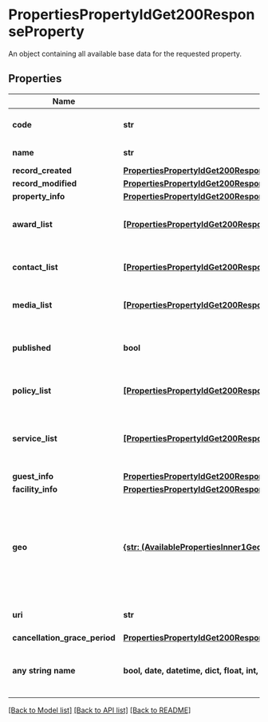 # PropertiesPropertyIdGet200ResponseProperty

An object containing all available base data for the requested property.

## Properties
Name | Type | Description | Notes
------------ | ------------- | ------------- | -------------
**code** | **str** | The properties unique identifier. | 
**name** | **str** | The properties name. | 
**record_created** | [**PropertiesPropertyIdGet200ResponsePropertyRecordCreated**](PropertiesPropertyIdGet200ResponsePropertyRecordCreated.md) |  | 
**record_modified** | [**PropertiesPropertyIdGet200ResponsePropertyRecordModified**](PropertiesPropertyIdGet200ResponsePropertyRecordModified.md) |  | 
**property_info** | [**PropertiesPropertyIdGet200ResponsePropertyPropertyInfo**](PropertiesPropertyIdGet200ResponsePropertyPropertyInfo.md) |  | 
**award_list** | [**[PropertiesPropertyIdGet200ResponsePropertyAwardListInner]**](PropertiesPropertyIdGet200ResponsePropertyAwardListInner.md) | A list of the ratings available for this property. | 
**contact_list** | [**[PropertiesPropertyIdGet200ResponsePropertyContactListInner]**](PropertiesPropertyIdGet200ResponsePropertyContactListInner.md) | A contact with a profile type and a list of addresses | 
**media_list** | [**[PropertiesPropertyIdGet200ResponsePropertyFacilityInfoGuestRoomListInnerMediaListInner]**](PropertiesPropertyIdGet200ResponsePropertyFacilityInfoGuestRoomListInnerMediaListInner.md) | A list of media objects for the property. | 
**published** | **bool** | Indicates whether the policy has been published or not. | 
**policy_list** | [**[PropertiesPropertyIdGet200ResponsePropertyPolicyListInner]**](PropertiesPropertyIdGet200ResponsePropertyPolicyListInner.md) | A list of policies associated with the property. | 
**service_list** | [**[PropertiesPropertyIdGet200ResponsePropertyServiceListInner]**](PropertiesPropertyIdGet200ResponsePropertyServiceListInner.md) | A list of objects each describing an available service, its pricing and its availability. | 
**guest_info** | [**PropertiesPropertyIdGet200ResponsePropertyGuestInfo**](PropertiesPropertyIdGet200ResponsePropertyGuestInfo.md) |  | [optional] 
**facility_info** | [**PropertiesPropertyIdGet200ResponsePropertyFacilityInfo**](PropertiesPropertyIdGet200ResponsePropertyFacilityInfo.md) |  | [optional] 
**geo** | [**{str: (AvailablePropertiesInner1Geo,)}**](AvailablePropertiesInner1Geo.md) | An object containing language codes as keys and objects describing the properties geographical location as values. | [optional] 
**uri** | **str** | A unique identifier for the accommodation. | [optional] 
**cancellation_grace_period** | [**PropertiesPropertyIdGet200ResponsePropertyCancellationGracePeriod**](PropertiesPropertyIdGet200ResponsePropertyCancellationGracePeriod.md) |  | [optional] 
**any string name** | **bool, date, datetime, dict, float, int, list, str, none_type** | any string name can be used but the value must be the correct type | [optional]

[[Back to Model list]](../README.md#documentation-for-models) [[Back to API list]](../README.md#documentation-for-api-endpoints) [[Back to README]](../README.md)


